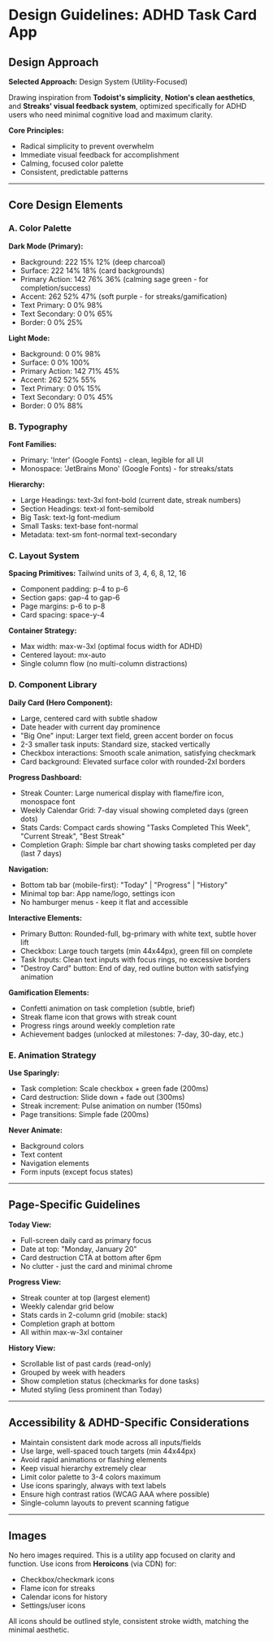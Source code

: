 # Design Guidelines: ADHD Task Card App

## Design Approach

**Selected Approach:** Design System (Utility-Focused)

Drawing inspiration from **Todoist's simplicity**, **Notion's clean aesthetics**, and **Streaks' visual feedback system**, optimized specifically for ADHD users who need minimal cognitive load and maximum clarity.

**Core Principles:**
- Radical simplicity to prevent overwhelm
- Immediate visual feedback for accomplishment
- Calming, focused color palette
- Consistent, predictable patterns

---

## Core Design Elements

### A. Color Palette

**Dark Mode (Primary):**
- Background: 222 15% 12% (deep charcoal)
- Surface: 222 14% 18% (card backgrounds)
- Primary Action: 142 76% 36% (calming sage green - for completion/success)
- Accent: 262 52% 47% (soft purple - for streaks/gamification)
- Text Primary: 0 0% 98%
- Text Secondary: 0 0% 65%
- Border: 0 0% 25%

**Light Mode:**
- Background: 0 0% 98%
- Surface: 0 0% 100%
- Primary Action: 142 71% 45%
- Accent: 262 52% 55%
- Text Primary: 0 0% 15%
- Text Secondary: 0 0% 45%
- Border: 0 0% 88%

### B. Typography

**Font Families:**
- Primary: 'Inter' (Google Fonts) - clean, legible for all UI
- Monospace: 'JetBrains Mono' (Google Fonts) - for streaks/stats

**Hierarchy:**
- Large Headings: text-3xl font-bold (current date, streak numbers)
- Section Headings: text-xl font-semibold
- Big Task: text-lg font-medium
- Small Tasks: text-base font-normal
- Metadata: text-sm font-normal text-secondary

### C. Layout System

**Spacing Primitives:** Tailwind units of 3, 4, 6, 8, 12, 16
- Component padding: p-4 to p-6
- Section gaps: gap-4 to gap-6
- Page margins: p-6 to p-8
- Card spacing: space-y-4

**Container Strategy:**
- Max width: max-w-3xl (optimal focus width for ADHD)
- Centered layout: mx-auto
- Single column flow (no multi-column distractions)

### D. Component Library

**Daily Card (Hero Component):**
- Large, centered card with subtle shadow
- Date header with current day prominence
- "Big One" input: Larger text field, green accent border on focus
- 2-3 smaller task inputs: Standard size, stacked vertically
- Checkbox interactions: Smooth scale animation, satisfying checkmark
- Card background: Elevated surface color with rounded-2xl borders

**Progress Dashboard:**
- Streak Counter: Large numerical display with flame/fire icon, monospace font
- Weekly Calendar Grid: 7-day visual showing completed days (green dots)
- Stats Cards: Compact cards showing "Tasks Completed This Week", "Current Streak", "Best Streak"
- Completion Graph: Simple bar chart showing tasks completed per day (last 7 days)

**Navigation:**
- Bottom tab bar (mobile-first): "Today" | "Progress" | "History"
- Minimal top bar: App name/logo, settings icon
- No hamburger menus - keep it flat and accessible

**Interactive Elements:**
- Primary Button: Rounded-full, bg-primary with white text, subtle hover lift
- Checkbox: Large touch targets (min 44x44px), green fill on complete
- Task Inputs: Clean text inputs with focus rings, no excessive borders
- "Destroy Card" button: End of day, red outline button with satisfying animation

**Gamification Elements:**
- Confetti animation on task completion (subtle, brief)
- Streak flame icon that grows with streak count
- Progress rings around weekly completion rate
- Achievement badges (unlocked at milestones: 7-day, 30-day, etc.)

### E. Animation Strategy

**Use Sparingly:**
- Task completion: Scale checkbox + green fade (200ms)
- Card destruction: Slide down + fade out (300ms)
- Streak increment: Pulse animation on number (150ms)
- Page transitions: Simple fade (200ms)

**Never Animate:**
- Background colors
- Text content
- Navigation elements
- Form inputs (except focus states)

---

## Page-Specific Guidelines

**Today View:**
- Full-screen daily card as primary focus
- Date at top: "Monday, January 20"
- Card destruction CTA at bottom after 6pm
- No clutter - just the card and minimal chrome

**Progress View:**
- Streak counter at top (largest element)
- Weekly calendar grid below
- Stats cards in 2-column grid (mobile: stack)
- Completion graph at bottom
- All within max-w-3xl container

**History View:**
- Scrollable list of past cards (read-only)
- Grouped by week with headers
- Show completion status (checkmarks for done tasks)
- Muted styling (less prominent than Today)

---

## Accessibility & ADHD-Specific Considerations

- Maintain consistent dark mode across all inputs/fields
- Use large, well-spaced touch targets (min 44x44px)
- Avoid rapid animations or flashing elements
- Keep visual hierarchy extremely clear
- Limit color palette to 3-4 colors maximum
- Use icons sparingly, always with text labels
- Ensure high contrast ratios (WCAG AAA where possible)
- Single-column layouts to prevent scanning fatigue

---

## Images

No hero images required. This is a utility app focused on clarity and function. Use icons from **Heroicons** (via CDN) for:
- Checkbox/checkmark icons
- Flame icon for streaks
- Calendar icons for history
- Settings/user icons

All icons should be outlined style, consistent stroke width, matching the minimal aesthetic.
